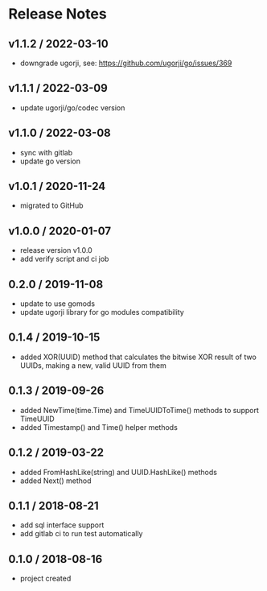 # Release Notes

## v1.1.2 / 2022-03-10
- downgrade ugorji, see: https://github.com/ugorji/go/issues/369

## v1.1.1 / 2022-03-09
- update ugorji/go/codec version

## v1.1.0 / 2022-03-08
- sync with gitlab
- update go version

## v1.0.1 / 2020-11-24
- migrated to GitHub

## v1.0.0 / 2020-01-07
- release version v1.0.0
- add verify script and ci job 

## 0.2.0 / 2019-11-08
- update to use gomods
- update ugorji library for go modules compatibility

## 0.1.4 / 2019-10-15
- added XOR(UUID) method that calculates the bitwise XOR result of two UUIDs,
making a new, valid UUID from them

## 0.1.3 / 2019-09-26
- added NewTime(time.Time) and TimeUUIDToTime() methods to support TimeUUID
- added Timestamp() and Time() helper methods

## 0.1.2 / 2019-03-22
- added FromHashLike(string) and UUID.HashLike() methods
- added Next() method

## 0.1.1 / 2018-08-21
- add sql interface support
- add gitlab ci to run test automatically

## 0.1.0 / 2018-08-16
- project created
